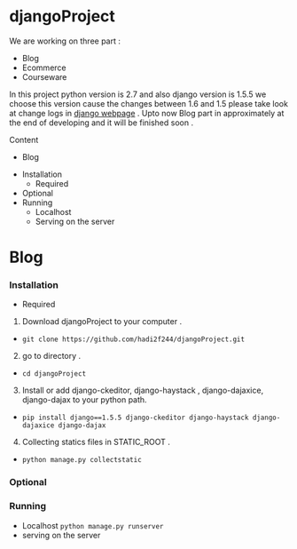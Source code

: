 djangoProject
=============

We are working on three  part :

* Blog
* Ecommerce
* Courseware

In this project python version is 2.7 and also django version is 1.5.5 we choose this version cause the changes between 1.6 and 1.5 please take look at change logs in [django webpage]( https://www.djangoproject.com/ ) . Upto now Blog part in approximately at the end of developing and it will be finished soon .

Content

* Blog
 - Installation
   - Required
 - Optional
 - Running
   - Localhost
   - Serving on the server

Blog
================

### Installation

* Required

1. Download djangoProject to your computer .
  - ```git clone https://github.com/hadi2f244/djangoProject.git```
2. go to directory .
  - ```cd djangoProject```
3. Install or add django-ckeditor, django-haystack , django-dajaxice, django-dajax to your python path.
  - ``` pip install django==1.5.5 django-ckeditor django-haystack django-dajaxice django-dajax ```
4. Collecting statics files in STATIC_ROOT .
  - ``` python manage.py collectstatic ```

### Optional

### Running

* Localhost
```python manage.py runserver```
* serving on the server





